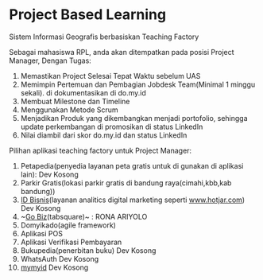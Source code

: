# Project Based Learning

Sistem Informasi Geografis berbasiskan Teaching Factory

Sebagai mahasiswa RPL, anda akan ditempatkan pada posisi Project Manager, Dengan Tugas:
1. Memastikan Project Selesai Tepat Waktu sebelum UAS
2. Memimpin Pertemuan dan Pembagian Jobdesk Team(Minimal 1 minggu sekali). di dokumentasikan di do.my.id
3. Membuat Milestone dan Timeline
4. Menggunakan Metode Scrum
5. Menjadikan Produk yang dikembangkan menjadi portofolio, sehingga update perkembangan di promosikan di status LinkedIn 
6. Nilai diambil dari skor do.my.id dan status LinkedIn

Pilihan aplikasi teaching factory untuk Project Manager:
1. Petapedia(penyedia layanan peta gratis untuk di gunakan di aplikasi lain): Dev Kosong
2. Parkir Gratis(lokasi parkir gratis di bandung raya(cimahi,kbb,kab bandung))
3. [ID Bisnis](https://id.biz.id)(layanan analitics digital marketing seperti www.hotjar.com) Dev Kosong
4. ~[Go Biz](https://go.biz.id/)(tabsquare)~ : RONA ARIYOLO 
5. Domyikado(agile framework)
6. Aplikasi POS
7. Aplikasi Verifikasi Pembayaran
8. Bukupedia(penerbitan buku) Dev Kosong
9. WhatsAuth Dev Kosong
10. [mymyid](https://my.my.id) Dev Kosong
